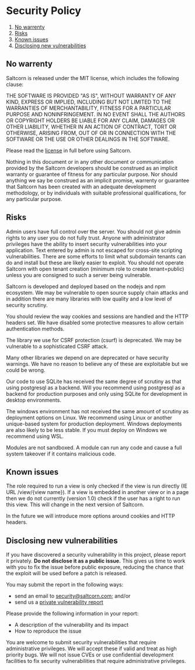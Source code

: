 # Security Policy

1. [No warrenty](#no-warrenty)
2. [Risks](#risks)
3. [Known issues](#known-issues)
4. [Disclosing new vulnerabilities](#disclosing-new-vulnerabilities)

## No warrenty

Saltcorn is released under the MIT license, which includes the following clause:

THE SOFTWARE IS PROVIDED "AS IS", WITHOUT WARRANTY OF ANY KIND, EXPRESS OR
IMPLIED, INCLUDING BUT NOT LIMITED TO THE WARRANTIES OF MERCHANTABILITY,
FITNESS FOR A PARTICULAR PURPOSE AND NONINFRINGEMENT. IN NO EVENT SHALL THE
AUTHORS OR COPYRIGHT HOLDERS BE LIABLE FOR ANY CLAIM, DAMAGES OR OTHER
LIABILITY, WHETHER IN AN ACTION OF CONTRACT, TORT OR OTHERWISE, ARISING FROM,
OUT OF OR IN CONNECTION WITH THE SOFTWARE OR THE USE OR OTHER DEALINGS IN THE
SOFTWARE.

Please read the [license](https://github.com/saltcorn/saltcorn/blob/master/LICENSE) in full before using Saltcorn.

Nothing in this document or in any other document or communication provided by the
Saltcorn developers should be construed as an implicit warranty or guarantee of
fitness for any particular purpose. Nor should anything we say be construed as an
implicit promise, warrenty or guarantee that Saltcorn has been created with an adequate
development methodology, or by individuals with suitable professional
qualifications, for any particular purpose.

## Risks

Admin users have full control over the server. You should not give admin rights to any user you do not fully trust. Anyone with administrator privileges have the ability to insert security vulnerabilities into your application. Text entered by admin is not escaped for cross-site scripting vulnerabilities. There are some efforts to limit what subdomain tenants can do and install but these are likely easier to exploit. You should not operate Saltcorn with open tenant creation (minimum role to create tenant=public) unless you are consigned to such a server being vulnerable.

Saltcorn is developed and deployed based on the nodejs and npm ecosystem. We may be vulnerable to open source supply chain attacks and in addition there are many libraries with low quality and a low level of security scrutiny.

You should review the way cookies and sessions are handled and the HTTP headers set. We have disabled some protective measures to allow certain authentication methods.

The library we use for CSRF protection (csurf) is deprecated. We may be vulnerable to a sophisticated CSRF attack.

Many other libraries we depend on are deprecated or have security warnings. We have no reason to believe any of these are exploitable but we could be wrong.

Our code to use SQLite has received the same degree of scrutiny as that using postgresql as a backend. Will you recommend using postgresql as a backend for production purposes and only using SQLite for development in desktop environments.

The windows environment has not received the same amount of scrutiny as deployment options on Linux. We recommend using Linux or another unique-based system for production deployment. Windows deployments are also likely to be less stable. If you must deploy on Windows we recommend using WSL.

Modules are not sandboxed. A module can run any code and cause a full system takeover if it contains malicious code.

## Known issues

The role required to run a view is only checked if the view is run directly (IE URL /view/{view name}). If a view is embedded in another view or in a page then we do not currently (version 1.0) check if the user has a right to run this view. This will change in the next version of Saltcorn.

In the future we will introduce more options around cookies and HTTP headers.

## Disclosing new vulnerabilities

If you have discovered a security vulnerability in this project, please report it
privately. **Do not disclose it as a public issue.** This gives us time to work with you
to fix the issue before public exposure, reducing the chance that the exploit will be
used before a patch is released.

You may submit the report in the following ways:

- send an email to security@saltcorn.com; and/or
- send us a [private vulnerability report](https://github.com/saltcorn/saltcorn/security/advisories/new)

Please provide the following information in your report:

- A description of the vulnerability and its impact
- How to reproduce the issue

You are welcome to submit security vulnerabilities that require administrative privileges. We will accept these if valid and treat as high priority bugs. We will not issue CVEs or use confidential development facilities to fix security vulnerabilities that require administrative privileges.
